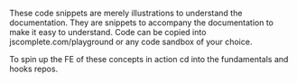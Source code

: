 These code snippets are merely illustrations to understand the documentation. They are snippets to accompany the documentation to make it easy to understand. Code can be copied into jscomplete.com/playground or any code sandbox of your choice.

To spin up the FE of these concepts in action cd into the fundamentals and hooks repos.
